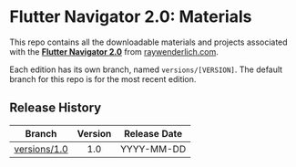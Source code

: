 # Flutter Navigator 2.0: Materials

This repo contains all the downloadable materials and projects associated with the **[Flutter Navigator 2.0](https://www.raywenderlich.com/library)** from [raywenderlich.com](https://www.raywenderlich.com).

Each edition has its own branch, named `versions/[VERSION]`. The default branch for this repo is for the most recent edition.

## Release History

| Branch                                                                                  | Version | Release Date |
| --------------------------------------------------------------------------------------- |:-------:|:------------:|
| [versions/1.0](https://github.com/raywenderlich/video-fnav-materials/tree/versions/1.0) | 1.0     | YYYY-MM-DD   |
